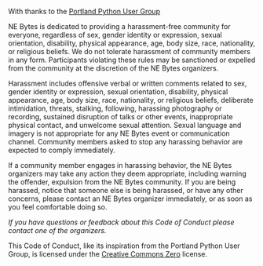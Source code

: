 With thanks to the [Portland Python User Group](https://www.meetup.com/pdxpython/pages/12061872/Code_of_Conduct/)

NE Bytes is dedicated to providing a harassment-free community for everyone, regardless of sex, gender identity or 
expression, sexual orientation, disability, physical appearance, age, body size, race, nationality, or religious 
beliefs. We do not tolerate harassment of community members in any form. Participants violating these rules may be 
sanctioned or expelled from the community at the discretion of the NE Bytes organizers.

Harassment includes offensive verbal or written comments related to sex, gender identity or expression, sexual 
orientation, disability, physical appearance, age, body size, race, nationality, or religious beliefs, deliberate 
intimidation, threats, stalking, following, harassing photography or recording, sustained disruption of talks or 
other events, inappropriate physical contact, and unwelcome sexual attention. Sexual language and imagery is not 
appropriate for any NE Bytes event or communication channel. Community members asked to stop any harassing behavior 
are expected to comply immediately.

If a community member engages in harassing behavior, the NE Bytes organizers may take any action they deem appropriate, 
including warning the offender, expulsion from the NE Bytes community. If you are being harassed, notice that someone 
else is being harassed, or have any other concerns, please contact an NE Bytes organizer immediately, or as soon as you 
feel comfortable doing so.

*If you have questions or feedback about this Code of Conduct please contact one of the organizers.*

This Code of Conduct, like its inspiration from the Portland Python User Group, is licensed 
under the [Creative Commons Zero](https://creativecommons.org/choose/zero/) license.
